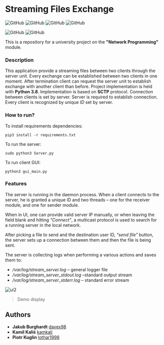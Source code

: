 # Streaming Files Exchange
![GitHub](https://img.shields.io/github/license/lothar1998/Streaming-Files-Exchange) ![GitHub](https://img.shields.io/github/languages/top/lothar1998/Streaming-Files-Exchange)  ![GitHub](https://img.shields.io/github/v/tag/lothar1998/PS_Project)  ![GitHub](https://img.shields.io/github/languages/code-size/lothar1998/PS_Project?color=yellow)

![GitHub](https://img.shields.io/github/stars/lothar1998/PS_Project?style=social) ![GitHub](https://img.shields.io/github/forks/lothar1998/PS_Project?style=social)

This is a repository for a university project on the **"Network Programming"** module.

### Description
This application provide a streaming files between two clients through the server unit. Every exchange can be established between two clients in one moment. After termination client can request the server unit to establish exchange with another client than before.
Project implementation is held with **Python 3.8**. Implementation is based on **SCTP** protocol.
Connection between clients is set by server. Server is required to establish connection. Every client is recognized by unique *ID* set by server. 



### How to run?
To install requirements dependencies:

``pip3 install -r requirements.txt``

To run the server:

``sudo python3 Server.py``

To run client GUI:

``python3 gui_main.py``



### Features

The server is running in the daemon process. When a client connects to the server, he is granted a unique ID and two threads – one for the receiver module, and one for sender module.

When in UI, one can provide valid server IP manually, or when leaving the field blank and hitting *"Connect"*, a multicast protocol is used to search for a running server in the local network.

After picking a file to send and the destination user ID, *"send file"* button, the server sets up a connection between them and then the file is being sent.

The server is collecting logs when performing a various actions and saves them to:
* */var/log/stream_server.log* – general logger file
* */var/log/stream_server_stdout.log* –standard output stream
* */var/log/stream_server_stderr.log* – standard error stream

![ui2](https://user-images.githubusercontent.com/33781380/72993778-40679200-3df6-11ea-883b-689ad3bcc6a3.png)
> Demo display

## Authors

* **Jakub Burghardt** [davex98](https://github.com/davex98)
* **Kamil Kaliś** [kamkali](https://github.com/kamkali)
* **Piotr Kuglin** [lothar1998](https://github.com/lothar1998)


